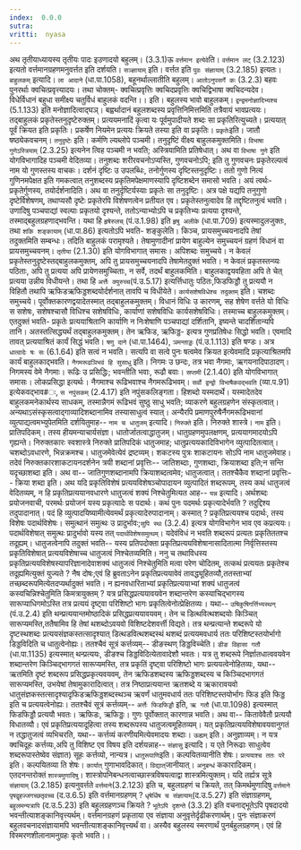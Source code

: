 ```yaml
---
index:  0.0.0
sutra:  
vritti:  nyasa
---
```



अथ तृतीयाध्यायस्य
तृतीयः पादः
इउणादयो बहुलम्। (3.3.1)ऊ
`वर्त्तमान इत्येवे`ति। `वर्त्तमान लट्` (3.2.123) इत्यतो वर्त्तमानग्रहणमनुवर्त्तत इति दर्शयति। `सञ्ज्ञायाम्` इति। वर्त्तत इति `पुवः संज्ञायाम्` (3.2.185) इत्यतः।
`बाहुलकम्` इत्यादि। `ला आदाने` (धा.पा.1058), बहूनर्थाल्लातीति बहुलम्। `आतोऽनुपसर्गे कः` (3.2.3) बहवः पुनरर्थाः क्वचित्प्रवृत्त्यादयः। तथा चोक्तम्-
क्वचित्प्रवृत्तिः क्वचिदप्रवृत्तिः क्वचिद्विभाषा क्वचिदन्यदेव।
विधेर्विधानं बहुधा समीक्ष्य चतुर्विधं बाहुलकं वदन्ति।। इति।
बहुलस्य भावो बाहुलकम्। `द्वन्द्वमनोज्ञादिभ्यश्च` (5.1.133) इति मनोज्ञादित्वाद्घञ्। बह्वर्थादानं बहुलशब्दस्य प्रवृत्तिनिमित्तमिति तत्रैवायं भावप्रत्ययः। तद्बाहुलकं प्रकृतेस्तनुदृष्टेरुक्तम्। प्रत्ययमनादिं कृत्वा यः पूर्वमुपादीयते शब्दः सा प्रकृतिरित्युच्यते। प्रत्ययात् पूर्वं क्रियत इति प्रकृतिः। प्रकर्षेण नियमेन प्रत्ययः क्रियते तस्या इति वा प्रकृतिः। `प्रकृतेः`इति। जातौ षष्ठ्येकवचनम्। `तनुदृष्टेः` इति। कर्मणि ल्यब्लोपे पञ्चमी। तनुदृष्टिं वीक्ष्य बाहुलकमुक्तमिति। `विभाषा गुणेऽस्त्रियाम्` (2.3.25) इत्यनेन त्विह पञ्चमी न भवति; अस्त्रियामिति प्रतिषेधात्।
अथ वा `विभाषा गुणे` इति योगविभागादिह पञ्चमी वेदितव्या। तनुशब्दः शरीरवचनोऽप्यस्ति, गुणवचनोऽपि; इति तु गुणवचनः प्रकृतेरल्पत्वं नाम यो गुणस्तस्य वाचकः। दर्शनं दृष्टिः उ उपलब्धिः, तनोर्गुणस्य दृष्टिस्तनुदृष्टिः। ततो गुणो नित्यं गुणिनमपेक्षत इति गमकत्वात् तनुशब्दस्य प्रकृतिमपेक्षमाणस्यापि दृष्टिशब्देन समासो भवति। अयं त्वर्थः- प्रकृतेर्गुणस्य, तयोर्दर्शनादिति।
अथ वा तनुर्दृष्टिर्यस्याः प्रकृतेः सा तनुदृष्टिः। अत्र पक्षे यद्यपि तनुगुणो दृष्टेर्विशेषणम्, तथाप्यसौ दृष्टेः प्रकृतेरपि विशेषणत्वेन प्रतीयत एव। प्रकृतेस्तनुत्वादेव हि तद्दृष्टितनुत्वं भवति। उणादिषु पञ्चपाद्यां स्वल्पाः प्रकृतयो दृश्यन्ते, ततोऽन्याभ्योऽपि च प्रकृतिभ्यः प्रत्यया दृश्यन्ते, तस्माद्बहुलग्रहणाद्भवन्ति। यथा हि `हृषेरुलच्` (पं.उ.1.98) इति `हृषु अलीके` (धा.पा.709) इत्यस्मादुलजुक्तः, तथा `शकि शङ्कायाम्` (धा.पा.86) इत्यतोऽपि भवति- शङ्कुलेति। किञ्च, प्रायसमुच्चयनादपि तेषां तदुक्तमिति सम्बन्धः। तदिति बाहुलकं परामृश्यते। तेषामुणादीनां प्रायेण बाहुल्येन समुच्चयनं ग्रहणं विधानं वा प्रायसमुच्चयनम्। `तृतीया` (2.1.30) इति योगविभागात् समासः। अपिशब्दः समुच्चये। न केवलं प्रकृतेस्तनुदृष्टेस्तद्बाहुलकमुक्तम्, अपि तु प्रायसमुच्चयनादपि तेषामेतदुक्तं भवति। न केवलं प्रकृतस्तन्व्यः पठिताः, अपि तु प्रत्यया अपि प्रायेणसमुच्चिताः, न सर्वे, तदर्थं बाहुलकमिति। बाहुलकाद्वयवहिता अपि ते चेत् प्रत्यया उन्नीय विधीयन्ते। तथा हि `अर्त्तेः क्युरुच्च`(पं.उ.5.17) इत्यर्त्तिधातुः पठितः,फिडफिड्डौ तु प्रत्ययौ न विहितौ तथापि ऋफिडऋफिड्डशब्दयोर्दर्शनात् तावपि च विधीयेते।
`कार्यसशेषविधेश्च तदुक्तम्` इति। चशब्दः समुच्चये। पूर्वोक्तकारणद्वयादेतस्मात् तद्बाहुलकमुक्तम्। विधानं विधिः उ कारणम्, सह शेषेण वर्त्तते यो विधिः स सशेषः, सशेषश्चासौ विधिश्च सशेषविधिः, कार्याणां सशेषविधिः कार्यसशेषविधिः। तस्माच्च बाहुलकमुक्तम्। एतदुक्तं भवति- प्रकृतेः प्रत्ययाश्रितानि कार्याणि न निःशेषाणि पञ्चपाद्यां दर्शितानि, इष्यन्ते चादर्शितान्यपि तानि। अतस्तत्सिद्ध्यर्थं तद्बाहुलकमुक्तम्। तेन ऋफिड, ऋफिड्ड- इत्यत्र गुणप्रतिषेधः सिद्धो भवति। एवमादि तावत् प्रत्ययाश्रितं कार्यं सिद्धं भवति। `षणु दाने` (धा.पा.1464), `ञमन्ताड्डः` (पं.उ.1.113) इति षण्डः। अत्र `धात्वादेः षः सः` (6.1.64) इति सत्वं न भवति। सत्यपि वा सत्वे पुनः षत्वमेव क्रियत इत्येवमादि प्रकृत्याश्रितमपि कार्यं बाहुलकाद्भवति। `नैगमरूढञिभवं हि सुसाधु` इति। निगमः उ छन्दः, तत्र भवा नैगमाः, ऋगयनादिपाठादण्। निगमस्य वेमे नैगमाः। रूढिः उ प्रसिद्धिः; भवन्तीति भवाः, रूढौ बवाः। `सप्तमी` (2.1.40) इति योगविभागात् समासः। लोकप्रसिद्धा इत्यर्थः। नैगमाश्च रूढिभवाश्च नैगमरूढिभवम्। `सर्वो द्वन्द्वो विभाषैकवद्भवति` (व्या.प.91) इत्येकवद्भाव#ः, `स नपुंसकम्` (2.4.17) इति नपुंसकलिङ्गता। हिशब्दो यस्मदार्थे। यस्मादेतदेव बाहुलकमनेकार्थस्य साधकम्, तस्मान्नैगमं रूढिभवं सुष्ठु साधु भवति; व्याकरणे बहुलग्रहणेन संस्कृतत्वात्। अन्यथाऽसंस्कृसत्वाद्गाव्यादिशब्दानामिव तस्यासाधुत्वं स्यात्।
अन्यैरपि प्रमाणपुरुषैर्नैगमरूढिभवानां व्युत्पाद्यत्वमभ्युपेतमिति दर्शयितुमाह-- `नाम च धातुजम्` इत्यादि। `निरुक्ते` इति। निरुक्ते शास्त्रे। `नाम` इति। प्रातिपदिकम्। तस्य हीयमन्याचार्यसंज्ञा। धातोर्जातत्वाद्धातुजम्। धातुग्रहणमुपलक्षणम्, प्रत्ययागमादयोऽपि गृह्यन्ते। निरुक्तकारः स्वशास्त्रे निरुक्ते प्रातिपदिकं धातुजमाह; धातुप्रत्ययकादिविभागेन व्युत्पादितत्वात्। चशब्दोऽवधारणे, भिन्नक्रमश्च। धातुजमेवेत्येवं द्रष्टव्यम्। शकटस्य पुत्रः शाकटायनः सोऽपि नाम धातुजमेवाह। तदेवं निरुक्तकारशाकटायनदर्शनेन त्रयी शब्दानां प्रवृत्तिः-- जातिशब्दाः, गुणशब्दाः, क्रियाशब्दा इति;न सन्ति यदृच्छाशब्दा इति। अथ वा-- जातिगुणशब्दानामपि क्रियाशब्दत्वमेव; धातुजत्वात्। ततश्चैकैव शब्दानां प्रवृत्तिः-- क्रिया शब्दा इति।
अथ यदि प्रकृतिविशेषं प्रत्ययविशेषञ्चोपादायन व्युत्पादितं शब्दरूपम्, तस्य कथं धातुजत्वं वेदितव्यम्, न हि प्रकृतिप्रत्ययानवधारणे धातुजत्वं शक्यं निश्चेतुमित्यत आह-- `यन्न` इत्यादि। अर्थशब्दः प्रयोजनवाची, परमर्थः प्रयोजनं यस्य प्रकृत्यादेः स पदार्थः। कथं पुनः पदमर्थः प्रकृत्यादेर्भवति ? तदुद्दिश्य तदुपादानात्। पदं हि व्युत्पादयिष्यामीत्येवमर्थं प्रकृत्यादेरुपादानाम्। कस्मात् ? प्रकृतिप्रत्ययश्च पदार्थः, तस्य विशेषः पदार्थविशेषः। समुत्थानं समुत्थः उ प्रादुर्भावः;`सुपि स्थः` (3.2.4) इत्यत्र योगविभागेन भाव एव कप्रत्ययः। पदार्थविशेषात् समुत्थः प्रादुर्भावो यस्य तत् `पदार्थविशेषसमुत्थम्`। यदेवंविधं न भवति शब्दरूपं प्रत्यतः प्रकृतिततश्च तदूह्यम्। धातुजत्वेनापि तदुक्तं भवति-- यस्य प्रतिपदोक्ता प्रकृतिप्रत्ययविशेषानासादितात्मा निर्वृत्तिस्तस्य प्रकृतिविशेषात् प्रत्ययविशेषाच्च धातुजत्वं निश्चेतव्यमिति।
ननु च तथाविधस्य प्रकृतिप्रत्ययविशेषस्यापरिज्ञानादेवाशक्यं धातुजत्वं निश्चेतुमिति मत्वा परेण चोदितम्, तत्कथं प्रत्ययतः प्रकृतेश्च तदूह्यमित्युक्तं युज्यते ? नैष दोषः;एवं हि ब्रुवताऽनेन प्रकृतिप्रत्ययावेवं तावद्ध्यूहितव्यौ,ततस्ताभ्यां तच्छब्दरूपमित्येतदप्यर्थादुक्तं भवति। न ह्यनवधारिताभ्यां प्रकृतिप्रत्ययाभ्यां शक्यं धातुजत्वं कस्यचिन्निश्चेतुमिति किमत्रायुक्तम् ? यत्र प्रसिद्धप्रत्ययावयवेन शब्दान्तरेण कस्याचिद्भागस्य सारूप्याधिगमोऽस्ति तत्र प्रत्ययं दृष्ट्वा परिशिष्टो भागः प्रकृतित्वेनोत्प्रेक्षितव्यः। यथा-- `उषिकुषिगर्त्तिभ्यस्थन्` (पं.उ.2.4) इति थन्प्रत्ययान्तमोष्ठादिकं प्रसिद्धप्रत्ययावयवम्। तेन च डित्थवित्थशब्दयोः किञ्चित् सारूप्यमस्ति,ततैषामिव हि तेषां थशब्दोऽवयवो विशिष्टदेशवर्त्ती विद्यते। तत्र थन्प्रत्यान्ते शब्दरूपे यो दृष्टस्थशब्दः प्रत्ययसंज्ञकस्तत्सादृश्यात् डित्थडवित्थशब्दस्थं थशब्दं प्रत्ययमवधार्य ततः परिशिष्टस्तयोर्भागो डिड्डविदिति च धातुत्वेनोह्यः। ततश्चैवं सूत्रं कर्त्तव्यम्-- डीङस्थण् डिड्डविच्चेति। `डीङ विहासा गतौ` (धा.पा.1135) इत्यस्मात् थन्प्रत्ययः, डीङश्च डिड्डविदित्येतावादेशौ भवतः। यत्र तु शब्दरूपे निर्ज्ञातधात्ववयवेन शब्दान्तरेण किञ्चिद्भागगतं सारूप्यमस्ति, तत्र प्रकृतिं दृष्ट्वा परिशिष्टो भागः प्रत्ययत्वेनोहितव्यः, यथा-- ऋतमिति दृष्टं शब्दरूप प्रसिद्धप्रकृत्यवयवम्, तेन ऋफिडशब्दस्य ऋफिड्डशब्दस्य च किञ्चिदभागगतं सारूप्यमस्ति, उभयेषां तेषामुकारादित्वात्। तत्र निष्ठाप्रत्ययान्त ऋतशब्दे य ऋकारावयवो धातुसंज्ञकस्तत्सादृश्यादृफिडऋफिड्डशब्दस्थञ्च ऋवर्णं धातुमवधार्य ततः परिशिष्टस्तयोर्भागः फिड इति फिड्ड इति च प्रत्ययत्वेनोह्यः। ततश्चैवं सूत्रं कर्त्तव्यम्-- `अर्त्तेः फिडफिड्डौ` इति, `ऋ गतौ` (धा.पा.1098) इत्यस्मात् फिडफिड्डौ प्रत्ययौ भवतः। ऋफिडः, ऋफिड्डः। गुणः पूर्वोक्तात् कारणान्न भवति। अथ वा-- कितावेवैतौ प्रत्ययौ विधातव्यौ। एवं प्रकृतिप्रत्ययादूहित्वा तस्य शब्दरूपस्य धातुजत्वमूहितव्यम्। यत् प्रकृतिप्रत्ययविशेषावयवानुगतं न तद्धातुजत्वं व्यभिचरति, यथा-- कर्त्तव्यं करणीयमित्येवमादयः शब्दाः। `ऊह्यम्` इति। अनुज्ञाव्यम्।
न यत्र क्वचिदूहः कर्त्तव्यः,अपि तु विशिष्ट एव विषय इति दर्शयन्नाह-- `संज्ञासु` इत्यादि। य एते निरूढाः साधुत्वेव शब्दरूपास्तेष्वेव संज्ञात) सूहः कर्त्तव्यो, नान्यत्र। `धातुरूपाणि`इति। कल्पयितव्यानीति शेषः। `प्रत्ययाश्च ततः परे` इति। कल्पयितव्या ति शेषः। `कार्यात्` गुणाभावदिकात्। `विद्यात्`जानीयात्। `अनुबन्धं` ककारादिकम्। एतदनन्तरोक्तं `शास्त्रमुणादिषु`। शास्त्रोपनिबन्धनत्वाच्छास्त्रविषयत्वाद्वा शास्त्रमित्युक्तम्।
यदि तर्ह्यत्र सूत्रे `संज्ञायाम्` (3.2.185) इत्यनुवर्त्तते `वर्त्तमाने`(3.2.123) इति च, बहुलग्रहणं च क्रियते, तत् किमर्थमुणादिषु `वर्त्तमाने पृषद्वृहज्जगच्छतृवच्च` (द.उ.6.5) इति वर्त्तमानग्रहणम् ? `धृषेर्धिष च संज्ञायाम्`(द.उ.5.27) इति संज्ञाग्रहणम्, `बहुलमन्यत्रापि` (द.उ.5.23) इति बहुलग्रहणञ्च क्रियते ? `भूतेऽपि दृशन्ते` (3.3.2) इति वचनाद्भूतेऽपि पृषदादयो भवन्तीत्याशङ्कानिवृत्त्यर्थम्। वर्त्तमानग्रहणं प्रकृताया एव संज्ञाया अनुवृत्तेर्दृढीकरणार्थम्। पुनः संज्ञाकरणं बहुलवचनादसंज्ञायामपि भवन्तीत्याशङ्कानिवृत्त्यर्थं वा। अस्यैव बहुलस्य स्मरणार्थं पुनर्बहुलग्रहणम्। एवं हि विस्मरणशीलानामनुग्रहः कृतो भवति।।

